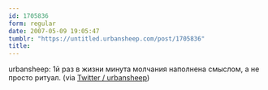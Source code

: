 ```yaml
---
id: 1705836
form: regular
date: 2007-05-09 19:05:47
tumblr: "https://untitled.urbansheep.com/post/1705836"
title:
---
```


<p>urbansheep: 1й раз в жизни минута молчания наполнена смыслом, а не просто ритуал. (via <a href="http://twitter.com/urbansheep/statuses/57364942">Twitter / urbansheep</a>)</p>

